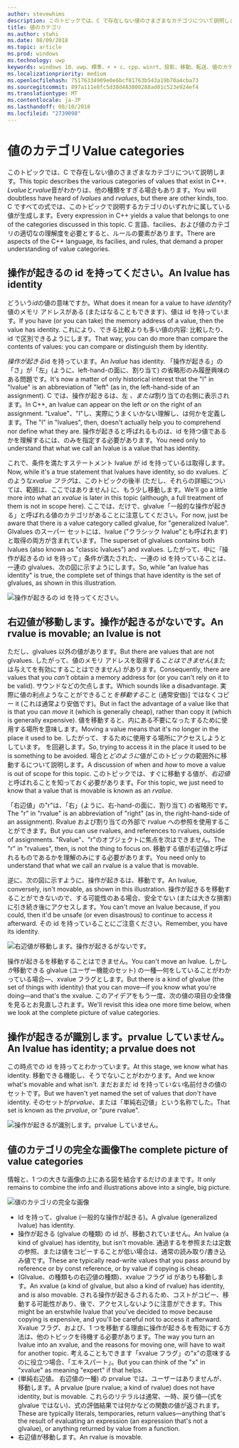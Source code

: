 ```yaml
---
author: stevewhims
description: このトピックでは、C で存在しない値のさまざまなカテゴリについて説明します。 Lvalue と rvalue 音がわかりは、他の種類をすぎる場合もあります。
title: 値のカテゴリ
ms.author: stwhi
ms.date: 08/09/2018
ms.topic: article
ms.prod: windows
ms.technology: uwp
keywords: windows 10、uwp、標準、+ + c、cpp、winrt、投影、移動、転送、値のカテゴリ、移動の形式、最適な転送、操作が起きる、右辺値、glvalue、prvalue、xvalue フラグ
ms.localizationpriority: medium
ms.openlocfilehash: 75176334909e0e6bcf81763b543a19b70a4cba73
ms.sourcegitcommit: 897a111e8fc5d38d483800288ad01c523e924ef4
ms.translationtype: MT
ms.contentlocale: ja-JP
ms.lasthandoff: 08/10/2018
ms.locfileid: "2739098"
---
```

# <a name="value-categories"></a><span data-ttu-id="7a11c-105">値のカテゴリ</span><span class="sxs-lookup"><span data-stu-id="7a11c-105">Value categories</span></span>
<span data-ttu-id="7a11c-106">このトピックでは、C で存在しない値のさまざまなカテゴリについて説明します。</span><span class="sxs-lookup"><span data-stu-id="7a11c-106">This topic describes the various categories of values that exist in C++.</span></span> <span data-ttu-id="7a11c-107">*Lvalue*と*rvalue*音がわかりは、他の種類をすぎる場合もあります。</span><span class="sxs-lookup"><span data-stu-id="7a11c-107">You will doubtless have heard of *lvalues* and *rvalues*, but there are other kinds, too.</span></span> <span data-ttu-id="7a11c-108">C ですべての式では、このトピックで説明するカテゴリのいずれかに属している値が生成します。</span><span class="sxs-lookup"><span data-stu-id="7a11c-108">Every expression in C++ yields a value that belongs to one of the categories discussed in this topic.</span></span> <span data-ttu-id="7a11c-109">C 言語、facilies、および値のカテゴリの適切なの理解度を必要とすると、ルールの要素があります。</span><span class="sxs-lookup"><span data-stu-id="7a11c-109">There are aspects of the C++ language, its facilies, and rules, that demand a proper understanding of value categories.</span></span>

## <a name="an-lvalue-has-identity"></a><span data-ttu-id="7a11c-110">操作が起きるの id を持ってください。</span><span class="sxs-lookup"><span data-stu-id="7a11c-110">An lvalue has identity</span></span>
<span data-ttu-id="7a11c-111">どういう*id*の値の意味ですか。</span><span class="sxs-lookup"><span data-stu-id="7a11c-111">What does it mean for a value to have *identity*?</span></span> <span data-ttu-id="7a11c-112">値のメモリ アドレスがある (またはなることもできます)、値は id を持っています。</span><span class="sxs-lookup"><span data-stu-id="7a11c-112">If you have (or you can take) the memory address of a value, then the value has identity.</span></span> <span data-ttu-id="7a11c-113">これにより、できる比較よりも多い値の内容: 比較したり、id で区別できるようにします。</span><span class="sxs-lookup"><span data-stu-id="7a11c-113">That way, you can do more than compare the contents of values: you can compare or distinguish them by identity.</span></span>

<span data-ttu-id="7a11c-114">*操作が起きる*id を持っています。</span><span class="sxs-lookup"><span data-stu-id="7a11c-114">An *lvalue* has identity.</span></span> <span data-ttu-id="7a11c-115">「操作が起きる」の「さ」が「左」(ように、left-hand-の面に、割り当て) の省略形のみ履歴興味のある問題です。</span><span class="sxs-lookup"><span data-stu-id="7a11c-115">It's now a matter of only historical interest that the "l" in "lvalue" is an abbreviation of "left" (as in, the left-hand-side of an assignment).</span></span> <span data-ttu-id="7a11c-116">C では、操作が起きるは、左 *、または*割り当ての右側に表示されます。</span><span class="sxs-lookup"><span data-stu-id="7a11c-116">In C++, an lvalue can appear on the left *or* on the right of an assignment.</span></span> <span data-ttu-id="7a11c-117">"Lvalue"、"l"し、実際にうまくいかない理解し、は何かを定義します。</span><span class="sxs-lookup"><span data-stu-id="7a11c-117">The "l" in "lvalues", then, doesn't actually help you to comprehend nor define what they are.</span></span> <span data-ttu-id="7a11c-118">操作が起きると呼ばれるものは、id を持つ値であるかを理解するには、のみを指定する必要があります。</span><span class="sxs-lookup"><span data-stu-id="7a11c-118">You need only to understand that what we call an lvalue is a value that has identity.</span></span>

<span data-ttu-id="7a11c-119">これで、条件を満たすステートメント lvalue が id を持っているは取得します。</span><span class="sxs-lookup"><span data-stu-id="7a11c-119">Now, while it's a true statement that lvalues have identity, so do xvalues.</span></span> <span data-ttu-id="7a11c-120">どのような*xvalue フラグ*は、このトピックの後半 (ただし、それらの詳細については、範囲は、ここではありません) に、もう少し移動します。</span><span class="sxs-lookup"><span data-stu-id="7a11c-120">We'll go a little more into what an *xvalue* is later in this topic (although, a full treatment of them is not in scope here).</span></span> <span data-ttu-id="7a11c-121">ここでは、だけで、glvalue「一般的な操作が起きる」と呼ばれる値のカテゴリがあることに注意してください。</span><span class="sxs-lookup"><span data-stu-id="7a11c-121">For now, just be aware that there is a value category called glvalue, for "generalized lvalue".</span></span> <span data-ttu-id="7a11c-122">Glvalues のスーパー セットには、lvalue ("クラシック lvalue"とも呼ばれます) と取得の両方が含まれています。</span><span class="sxs-lookup"><span data-stu-id="7a11c-122">The superset of glvalues contains both lvalues (also known as "classic lvalues") and xvalues.</span></span> <span data-ttu-id="7a11c-123">したがって、中に「操作が起きるの id を持って」条件が満たされた、一連の id を持っていることは、一連の glvalues、次の図に示すようにします。</span><span class="sxs-lookup"><span data-stu-id="7a11c-123">So, while "an lvalue has identity" is true, the complete set of things that have identity is the set of glvalues, as shown in this illustration.</span></span>

![操作が起きるの id を持ってください。](images/has-identity1.png)

## <a name="an-rvalue-is-movable-an-lvalue-is-not"></a><span data-ttu-id="7a11c-125">右辺値が移動します。操作が起きるがないです。</span><span class="sxs-lookup"><span data-stu-id="7a11c-125">An rvalue is movable; an lvalue is not</span></span>
<span data-ttu-id="7a11c-126">ただし、glvalues 以外の値があります。</span><span class="sxs-lookup"><span data-stu-id="7a11c-126">But there are values that are not glvalues.</span></span> <span data-ttu-id="7a11c-127">したがって、値のメモリ アドレスを取得する*ことはできません*(または与えてを有効にすることはできません) があります。</span><span class="sxs-lookup"><span data-stu-id="7a11c-127">Consequently, there are values that you *can't* obtain a memory address for (or you can't rely on it to be valid).</span></span> <span data-ttu-id="7a11c-128">サウンドなどの欠点します。</span><span class="sxs-lookup"><span data-stu-id="7a11c-128">Which sounds like a disadvantage.</span></span> <span data-ttu-id="7a11c-129">実際に値の利点ようなことができること*を移動する*こと (通常安価)] ではなくコピー it (これは通常より安価です)。</span><span class="sxs-lookup"><span data-stu-id="7a11c-129">But in fact the advantage of a value like that is that you can *move* it (which is generally cheap), rather than copy it (which is generally expensive).</span></span> <span data-ttu-id="7a11c-130">値を移動すると、内にある不要になったするために使用する場所を意味します。</span><span class="sxs-lookup"><span data-stu-id="7a11c-130">Moving a value means that it's no longer in the place it used to be.</span></span> <span data-ttu-id="7a11c-131">したがって、するために使用する場所にアクセスしようとしています。 を回避します。</span><span class="sxs-lookup"><span data-stu-id="7a11c-131">So, trying to access it in the place it used to be is something to be avoided.</span></span> <span data-ttu-id="7a11c-132">場合と*どのように*値がこのトピックの範囲外に移動するについて説明します。</span><span class="sxs-lookup"><span data-stu-id="7a11c-132">A discussion of when and *how* to move a value is out of scope for this topic.</span></span> <span data-ttu-id="7a11c-133">このトピックでは、すぐに移動する値が、*右辺値*と呼ばれることを知っておく必要があります。</span><span class="sxs-lookup"><span data-stu-id="7a11c-133">For this topic, we just need to know that a value that is movable is known as an *rvalue*.</span></span>

<span data-ttu-id="7a11c-134">「右辺値」の"r"は、「右」(ように、右-hand-の面に、割り当て) の省略形です。</span><span class="sxs-lookup"><span data-stu-id="7a11c-134">The "r" in "rvalue" is an abbreviation of "right" (as in, the right-hand-side of an assignment).</span></span> <span data-ttu-id="7a11c-135">Rvalue および割り当ての外部で rvalue への参照を使用することができます。</span><span class="sxs-lookup"><span data-stu-id="7a11c-135">But you can use rvalues, and references to rvalues, outside of assignments.</span></span> <span data-ttu-id="7a11c-136">"Rvalue"、"r"のオブジェクトに焦点を次はできません。</span><span class="sxs-lookup"><span data-stu-id="7a11c-136">The "r" in "rvalues", then, is not the thing to focus on.</span></span> <span data-ttu-id="7a11c-137">移動する値が右辺値と呼ばれるものであるかを理解のみにする必要があります。</span><span class="sxs-lookup"><span data-stu-id="7a11c-137">You need only to understand that what we call an rvalue is a value that is movable.</span></span>

<span data-ttu-id="7a11c-138">逆に、次の図に示すように、操作が起きるは、移動です。</span><span class="sxs-lookup"><span data-stu-id="7a11c-138">An lvalue, conversely, isn't movable, as shown in this illustration.</span></span> <span data-ttu-id="7a11c-139">操作が起きるを移動することができないので、する可能性のある場合、安全でない (または大きな損害) に引き続き後にアクセスします。</span><span class="sxs-lookup"><span data-stu-id="7a11c-139">You can't move an lvalue because, if you could, then it'd be unsafe (or even disastrous) to continue to access it afterward.</span></span> <span data-ttu-id="7a11c-140">その id を持っていることにご注意ください。</span><span class="sxs-lookup"><span data-stu-id="7a11c-140">Remember, you have its identity.</span></span>

![右辺値が移動します。操作が起きるがないです。](images/is-movable.png)

<span data-ttu-id="7a11c-142">操作が起きるを移動することはできません。</span><span class="sxs-lookup"><span data-stu-id="7a11c-142">You can't move an lvalue.</span></span> <span data-ttu-id="7a11c-143">しかし*が*移動できる glvalue (ユーザー機能のセット) の一種&mdash;何をしていることがわかっている場合&mdash;、xvalue フラグとします。</span><span class="sxs-lookup"><span data-stu-id="7a11c-143">But there *is* a kind of glvalue (the set of things with identity) that you can move&mdash;if you know what you're doing&mdash;and that's the xvalue.</span></span> <span data-ttu-id="7a11c-144">このアイデアをもう一度、次の値の項目の全体像を見るとお見直しされます。</span><span class="sxs-lookup"><span data-stu-id="7a11c-144">We'll revisit this idea one more time below, when we look at the complete picture of value categories.</span></span>

## <a name="an-lvalue-has-identity-a-prvalue-does-not"></a><span data-ttu-id="7a11c-145">操作が起きるが識別します。prvalue していません。</span><span class="sxs-lookup"><span data-stu-id="7a11c-145">An lvalue has identity; a prvalue does not</span></span>
<span data-ttu-id="7a11c-146">この時点での id を持ってとわかっています。</span><span class="sxs-lookup"><span data-stu-id="7a11c-146">At this stage, we know what has identity.</span></span> <span data-ttu-id="7a11c-147">移動できる機能し、そうでないことがわかります。</span><span class="sxs-lookup"><span data-stu-id="7a11c-147">And we know what's movable and what isn't.</span></span> <span data-ttu-id="7a11c-148">まだおまだ id を持って*いない*名前付きの値のセットです。</span><span class="sxs-lookup"><span data-stu-id="7a11c-148">But we haven't yet named the set of values that *don't* have identity.</span></span> <span data-ttu-id="7a11c-149">そのセットが*prvalue*、または「単純右辺値」という名称でした。</span><span class="sxs-lookup"><span data-stu-id="7a11c-149">That set is known as the *prvalue*, or "pure rvalue".</span></span>

![操作が起きるが識別します。prvalue していません。](images/has-identity2.png)

## <a name="the-complete-picture-of-value-categories"></a><span data-ttu-id="7a11c-151">値のカテゴリの完全な画像</span><span class="sxs-lookup"><span data-stu-id="7a11c-151">The complete picture of value categories</span></span>
<span data-ttu-id="7a11c-152">情報と、1 つの大きな画像の上にある図を結合するだけのままです。</span><span class="sxs-lookup"><span data-stu-id="7a11c-152">It only remains to combine the info and illustrations above into a single, big picture.</span></span>

![値のカテゴリの完全な画像](images/value-categories.png)

- <span data-ttu-id="7a11c-154">Id を持って、glvalue (一般的な操作が起きる)。</span><span class="sxs-lookup"><span data-stu-id="7a11c-154">A glvalue (generalized lvalue) has identity.</span></span>
- <span data-ttu-id="7a11c-155">操作が起きる (glvalue の種類) の id が、移動されていません。</span><span class="sxs-lookup"><span data-stu-id="7a11c-155">An lvalue (a kind of glvalue) has identity, but isn't movable.</span></span> <span data-ttu-id="7a11c-156">通過するを参照または定数の参照、または値をコピーすることが低い場合は、通常の読み取り/書き込み値です。</span><span class="sxs-lookup"><span data-stu-id="7a11c-156">These are typically read-write values that you pass around by reference or by const reference, or by value if copying is cheap.</span></span>
- <span data-ttu-id="7a11c-157">(Glvalue、の種類もの右辺値の種類)、xvalue フラグ id がありも移動します。</span><span class="sxs-lookup"><span data-stu-id="7a11c-157">An xvalue (a kind of glvalue, but also a kind of rvalue) has identity, and is also movable.</span></span> <span data-ttu-id="7a11c-158">される操作が起きるされるため、コストがコピー、移動する可能性があり、後で、アクセスしないように注意ができます。</span><span class="sxs-lookup"><span data-stu-id="7a11c-158">This might be an erstwhile lvalue that you've decided to move because copying is expensive, and you'll be careful not to access it afterward.</span></span> <span data-ttu-id="7a11c-159">Xvalue フラグ、および、1 つを移動する理由に操作が起きるを有効にする方法は、他のトピックを待機する必要があります。</span><span class="sxs-lookup"><span data-stu-id="7a11c-159">The way you turn an lvalue into an xvalue, and the reasons for moving one, will have to wait for another topic.</span></span> <span data-ttu-id="7a11c-160">考えることもできます「xvalue フラグ」の"x"の意味するのに役立つ場合、「エキスパート」。</span><span class="sxs-lookup"><span data-stu-id="7a11c-160">But you can think of the "x" in "xvalue" as meaning "expert" if that helps.</span></span>
- <span data-ttu-id="7a11c-161">(単純右辺値。 右辺値の一種) の prvalue では、ユーザーはありませんが、移動します。</span><span class="sxs-lookup"><span data-stu-id="7a11c-161">A prvalue (pure rvalue; a kind of rvalue) does not have identity, but is movable.</span></span> <span data-ttu-id="7a11c-162">これらのリテラルは通常、一時、戻り値&mdash;(式を glvalue ではない)、式の評価結果では何かなどの関数の値が返されます。</span><span class="sxs-lookup"><span data-stu-id="7a11c-162">These are typically literals, temporaries, return values&mdash;anything that's the result of evaluating an expression (an expression that's not a glvalue), or anything returned by value from a function.</span></span>
- <span data-ttu-id="7a11c-163">右辺値が移動します。</span><span class="sxs-lookup"><span data-stu-id="7a11c-163">An rvalue is movable.</span></span>
